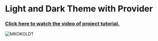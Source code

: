 # Light and Dark Theme with Provider

### [Click here to watch the video of project tutorial.](https://youtu.be/-jdtfJe_sII?si=cRoieSepvw5-930D)

![MKOKOLDT](https://github.com/HashirSaudKhan/Light_and_Dark_Mode_with_provider/assets/93030144/19fc6e96-8391-4c07-a649-e166cd42c2a9)
